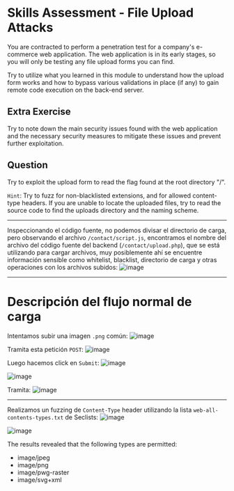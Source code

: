 # Skills Assessment - File Upload Attacks

You are contracted to perform a penetration test for a company's e-commerce web application. The web application is in its early stages, so you will only be testing any file upload forms you can find.

Try to utilize what you learned in this module to understand how the upload form works and how to bypass various validations in place (if any) to gain remote code execution on the back-end server.

## Extra Exercise

Try to note down the main security issues found with the web application and the necessary security measures to mitigate these issues and prevent further exploitation.

## Question

Try to exploit the upload form to read the flag found at the root directory "/".

`Hint`: Try to fuzz for non-blacklisted extensions, and for allowed content-type headers. If you are unable to locate the uploaded files, try to read the source code to find the uploads directory and the naming scheme.

---


Inspeccionando el código fuente, no podemos divisar el directorio de carga, pero observando el archivo `/contact/script.js`, encontramos el nombre del archivo del código fuente del backend (`/contact/upload.php`), que se está utilizando para cargar archivos, muy posiblemente ahí se encuentre información sensible como whitelist, blacklist, directorio de carga y otras operaciones con los archivos subidos:
![image](https://github.com/user-attachments/assets/34f321bd-57b0-4bf0-a5e3-1345f66eca53)

---

# Descripción del flujo normal de carga

Intentamos subir una imagen `.png` común:
![image](https://github.com/user-attachments/assets/929f061e-e5a8-451c-85af-ae684324681a)

Tramita esta petición `POST`:
![image](https://github.com/user-attachments/assets/610d2f51-cfd3-4602-838f-3e67f2eb812c)

Luego hacemos click en `Submit`:
![image](https://github.com/user-attachments/assets/d71ffabf-9610-4a68-970f-f67e019b7bb9)

![image](https://github.com/user-attachments/assets/955d45b7-8222-4d26-a268-86de780d2b15)

Tramita:
![image](https://github.com/user-attachments/assets/975adcae-a4b4-4c3a-993f-1aa855a08f6d)

---


Realizamos un fuzzing de `Content-Type` header utilizando la lista `web-all-contents-types.txt` de Seclists:
![image](https://github.com/user-attachments/assets/e08acc07-264f-43bb-97a1-58d917560eaf)


![image](https://github.com/user-attachments/assets/3d07536c-0b40-45b4-b696-56c0d83b72fb)

The results revealed that the following types are permitted:

- image/jpeg
- image/png
- image/pwg-raster
- image/svg+xml

